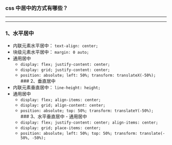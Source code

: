 ### css 中居中的方式有哪些？

---
---

### 1、水平居中
- 内联元素水平居中： `text-align: center;`
- 块级元素水平居中： `margin: 0 auto;`
- 通用居中
  - `display: flex; justify-content: center;`
  - `display: grid; justify-content: center;`
  - `position: absolute; left: 50%; transform: translateX(-50%);`
### 2、垂直居中
- 内联元素垂直居中： `line-height: height;`
- 通用居中
  - `display: flex; align-items: center;`
  - `display: grid; align-content: center;`
  - `position: absolute; top: 50%; transform: translateY(-50%);`
### 3、水平垂直居中
- 通用居中
  - `display: flex; justify-content: center; align-items: center;`
  - `display: grid; place-items: center;`
  - `position: absolute; left: 50%; top: 50%; transform: translate(-50%, -50%);`